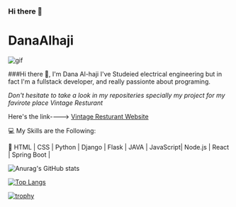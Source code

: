 ### Hi there 👋
# DanaAlhaji
![gif](https://media.giphy.com/media/XYO7OdpYzKyac/giphy.gif?raw=true "Title")


###Hi there 👋, I'm Dana Al-haji
I've Studeied electrical engineering but in fact I'm a fullstack developer, and really passionte about programing.


_Don't hesitate to take a look in my repositeries specially my project for my favirote place Vintage Resturant_


Here's the link---->  [Vintage Resturant Website](https://github.com/danaalhaji/Final_Django_Project)



:computer: My Skills are the Following:


:round_pushpin: HTML | CSS | Python | Django | Flask | JAVA | JavaScript| Node.js | React | Spring Boot |


![Anurag's GitHub stats](https://github-readme-stats.vercel.app/api?username=danaalhaji&show_icons=true&theme=radical)

[![Top Langs](https://github-readme-stats.vercel.app/api/top-langs/?username=danaalhaji)](https://github.com/anuraghazra/github-readme-stats)

[![trophy](https://github-profile-trophy.vercel.app/?username=danaalhaji)](https://github.com/ryo-ma/github-profile-trophy)
